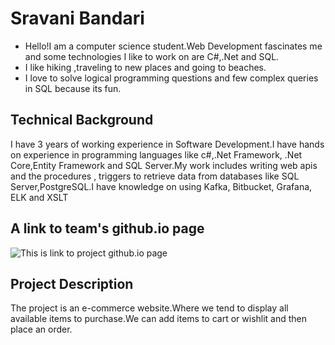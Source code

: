 # Sravani Bandari
- Hello!I am a computer science student.Web Development fascinates me and some technologies I like to work on are C#,.Net and SQL.
- I like hiking ,traveling to new places and going to beaches.
- I love to solve logical programming questions and few complex queries in SQL because its fun.


## Technical Background
I have 3 years of working experience in Software Development.I have hands on experience in programming languages like c#,.Net Framework, .Net Core,Entity Framework and SQL Server.My work includes writing web apis and the procedures , triggers to retrieve data from databases like SQL Server,PostgreSQL.I have knowledge on using Kafka, Bitbucket, Grafana, ELK and XSLT

## A link to team's github.io page
![This is link to project github.io page](https://sravanibandari.github.io/GVSU-CIS641-Slytherin/)

## Project Description
The project is an e-commerce website.Where we tend to display all available items to purchase.We can add items to cart or wishlit and then place an order.